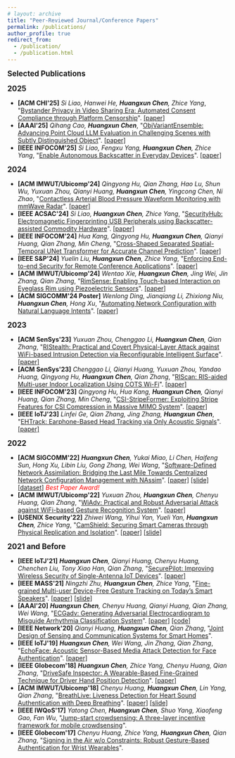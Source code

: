 ```yaml
---
# layout: archive
title: "Peer-Reviewed Journal/Conference Papers"
permalink: /publications/
author_profile: true
redirect_from:
  - /publication/
  - /publication.html
---
```


<!-- {% if author.googlescholar %}
  You can also find my articles on <u><a href="{{author.googlescholar}}">my Google Scholar profile</a>.</u>
{% endif %}

{% include base_path %}

{% for post in site.publications reversed %}
  {% include archive-single.html %}
{% endfor %} -->

<big>**Selected Publications**</big>

<big>**2025**</big>

- **[ACM CHI'25]** _Si Liao, Hanwei He, **Huangxun Chen**, Zhice Yang_, "[Bystander Privacy in Video Sharing Era: Automated Consent Compliance through Platform Censorship]()". [[paper]](https://amyworkspace.github.io/hxchen/files/chi25-selfflag.pdf)
- **[AAAI'25]** _Qihang Cao, **Huangxun Chen**_, "[ObjVariantEnsemble: Advancing Point Cloud LLM Evaluation in Challenging Scenes with Subtly Distinguished Object](https://arxiv.org/abs/2412.14837)". [[paper]](https://amyworkspace.github.io/hxchen/files/aaai25-ove.pdf)
- **[IEEE INFOCOM'25]** _Si Liao, Fengxu Yang, **Huangxun Chen**, Zhice Yang_, "[Enable Autonomous Backscatter in Everyday Devices](https://infocom2025.ieee-infocom.org/program/accepted-paper-list-main-conference)". [[paper]](https://amyworkspace.github.io/hxchen/files/infocom25_emscatter.pdf)

<big>**2024**</big>

- **[ACM IMWUT/Ubicomp'24]** _Qingyong Hu, Qian Zhang, Hao Lu, Shun Wu, Yuxuan Zhou, Qianyi Huang, **Huangxun Chen**, Yingcong Chen, Ni Zhao_, "[Contactless Arterial Blood Pressure Waveform Monitoring with mmWave Radar](https://dl.acm.org/doi/10.1145/3699781)". [[paper]](https://amyworkspace.github.io/hxchen/files/ubicomp24-wavebp.pdf)
- **[IEEE ACSAC'24]** _Si Liao, **Huangxun Chen**, Zhice Yang_, "[SecurityHub: Electromagnetic Fingerprinting USB Peripherals using Backscatter-assisted Commodity Hardware](https://www.openconf.org/acsac2024/modules/request.php?module=oc_program&action=program.php&p=program)". [[paper]](https://amyworkspace.github.io/hxchen/files/acsac24-securityhub.pdf)
- **[IEEE INFOCOM'24]** _Hua Kang, Qingyong Hu, **Huangxun Chen**, Qianyi Huang, Qian Zhang, Min Cheng_, "[Cross-Shaped Separated Spatial-Temporal UNet Transformer for Accurate Channel Prediction](https://infocom2024.ieee-infocom.org/program/accepted-paper-list-main-conference)". [[paper]](https://amyworkspace.github.io/hxchen/files/infocom24-cs3tunet.pdf)
- **[IEEE S&P'24]** _Yuelin Liu, **Huangxun Chen**, Zhice Yang_, "[Enforcing End-to-end Security for Remote Conference Applications](https://www.computer.org/csdl/proceedings-article/sp/2024/313000a202/1WPcYvAYYaA)". [[paper]](https://amyworkspace.github.io/hxchen/files/sp24-mTunnel.pdf)
- **[ACM IMWUT/Ubicomp'24]** _Wentao Xie, **Huangxun Chen**, Jing Wei, Jin Zhang, Qian Zhang_, "[RimSense: Enabling Touch-based Interaction on Eyeglass Rim using Piezoelectric Sensors](https://dl.acm.org/doi/10.1145/3631456)". [[paper]](https://amyworkspace.github.io/hxchen/files/ubicomp24-rimsense.pdf)
- **[ACM SIGCOMM'24 Poster]** _Wenlong Ding, Jianqiang Li, Zhixiong Niu, **Huangxun Chen**, Hong Xu_, "[Automating Network Configuration with Natural Language Intents](https://dl.acm.org/doi/10.1145/3672202.3673721)". [[paper]](https://amyworkspace.github.io/hxchen/files/sigcomm24poster-etna.pdf)

<big>**2023**</big>

- **[ACM SenSys'23]** _Yuxuan Zhou, Chenggao Li, **Huangxun Chen**, Qian Zhang_, "[RIStealth: Practical and Covert Physical-Layer Attack against WiFi-based Intrusion Detection via Reconfigurable Intelligent Surface](https://sensys.acm.org/2023/program/)". [[paper]](https://amyworkspace.github.io/hxchen/files/sensys23-ristealth.pdf)
- **[ACM SenSys'23]** _Chenggao Li, Qianyi Huang, Yuxuan Zhou, Yandao Huang, Qingyong Hu, **Huangxun Chen**, Qian Zhang_, "[RIScan: RIS-aided Multi-user Indoor Localization Using COTS Wi-Fi](https://sensys.acm.org/2023/program/)". [[paper]](https://amyworkspace.github.io/hxchen/files/sensys23-riscan.pdf)
- **[IEEE INFOCOM'23]** _Qingyong Hu, Hua Kang, **Huangxun Chen**, Qianyi Huang, Qian Zhang, Min Cheng_, "[CSI-StripeFormer: Exploiting Stripe Features for CSI Compression in Massive MIMO System](https://infocom.info/day/3/track/Track%20B)". [[paper]](https://amyworkspace.github.io/hxchen/files/infocom23-csistripeformer.pdf)
- **[IEEE IoTJ'23]** _Linfei Ge, Qian Zhang, Jing Zhang, **Huangxun Chen**_, "[EHTrack: Earphone-Based Head Tracking via Only Acoustic Signals](https://ieeexplore.ieee.org/abstract/document/10192901)". [[paper]](https://amyworkspace.github.io/hxchen/files/iotj23-ehtrack.pdf)

<big>**2022**</big>

- **[ACM SIGCOMM'22]** _**Huangxun Chen**, Yukai Miao, Li Chen, Haifeng Sun, Hong Xu, Libin Liu, Gong Zhang, Wei Wang_, "[Software-Defined Network Assimilation: Bridging the Last Mile Towards Centralized Network Configuration Management with NAssim](https://dl.acm.org/doi/10.1145/3544216.3544244)". [[paper]](https://amyworkspace.github.io/hxchen/files/sigcomm22-nassim.pdf) [[slide]](https://amyworkspace.github.io/hxchen/files/sigcomm22-nassim-slide.pdf) [[dataset]](https://github.com/AmyWorkspace/nassim) _<font color=red>Best Paper Award!</font>_
- **[ACM IMWUT/Ubicomp'22]** _Yuxuan Zhou, **Huangxun Chen**, Chenyu Huang, Qian Zhang_, "[WiAdv: Practical and Robust Adversarial Attack against WiFi-based Gesture Recognition System](https://dl.acm.org/doi/abs/10.1145/3534618)". [[paper]](https://amyworkspace.github.io/hxchen/files/ubicomp22-wiadv.pdf)
- **[USENIX Security'22]** _Zhiwei Wang, Yihui Yan, Yueli Yan, **Huangxun Chen**, Zhice Yang_, "[CamShield: Securing Smart Cameras through Physical Replication and
  Isolation](https://www.usenix.org/conference/usenixsecurity22/presentation/wang-zhiwei)". [[paper]](https://www.yangzhice.com/docforweb/CamShield/CamShield_Security.pdf) [[slide]](https://www.usenix.org/system/files/sec22_slides-wang_zhiwei.pdf)

<big>**2021 and Before**</big>

- **[IEEE IoTJ'21]** _**Huangxun Chen**, Qianyi Huang, Chenyu Huang, Chenchen Liu, Tony Xiao Han, Qian Zhang_, "[SecurePilot: Improving Wireless Security of Single-Antenna IoT Devices](https://ieeexplore.ieee.org/document/9427993/)". [[paper]](https://amyworkspace.github.io/hxchen/files/iotj21-securepilot.pdf)
- **[IEEE MASS'21]** _Ningzhi Zhu, **Huangxun Chen**, Zhice Yang_, "[Fine-grained Multi-user Device-Free Gesture Tracking on Today’s Smart Speakers](https://ieeexplore.ieee.org/document/9637756)". [[paper]](https://amyworkspace.github.io/hxchen/files/mass2021-sparsetrack.pdf) [[slide]](https://amyworkspace.github.io/hxchen/files/mass2021-sparsetrack-slide.pdf)
- **[AAAI'20]** _**Huangxun Chen**, Chenyu Huang, Qianyi Huang, Qian Zhang, Wei Wang_, "[ECGadv: Generating Adversarial Electrocardiogram to Misguide Arrhythmia Classification System](https://ojs.aaai.org/index.php/AAAI/article/view/5748/5604)". [[paper]](https://amyworkspace.github.io/hxchen/files/aaai2020-ecgadv.pdf) [[code]](https://github.com/codespace123/ECGadv)
- **[IEEE Network'20]** _Qianyi Huang, **Huangxun Chen**, Qian Zhang_, "[Joint Design of Sensing and Communication Systems for Smart Homes](https://ieeexplore.ieee.org/document/9143269)".
- **[IEEE IoTJ'19]** _**Huangxun Chen**, Wei Wang, Jin Zhang, Qian Zhang_, "[EchoFace: Acoustic Sensor-Based Media Attack Detection for Face Authentication](https://ieeexplore.ieee.org/document/8932608/)". [[paper]](https://amyworkspace.github.io/hxchen/files/iotj19-echoface.pdf)
- **[IEEE Globecom'18]** _**Huangxun Chen**, Zhice Yang, Chenyu Huang, Qian Zhang_, "[DriveSafe Inspector: A Wearable-Based Fine-Grained Technique for Driver Hand Position Detection](https://ieeexplore.ieee.org/document/8647653)". [[paper]](https://amyworkspace.github.io/hxchen/files/globecom2018-drivesafe.pdf)
- **[ACM IMWUT/Ubicomp'18]** _Chenyu Huang, **Huangxun Chen**, Lin Yang, Qian Zhang_, "[BreathLive: Liveness Detection for Heart Sound Authentication with Deep Breathing](https://dl.acm.org/doi/10.1145/3191744)". [[paper]](https://amyworkspace.github.io/hxchen/files/ubicomp18-breathlive.pdf) [[slide]](https://amyworkspace.github.io/hxchen/files/ubicomp18-breathlive-slide.pdf)
- **[IEEE IWQoS'17]** _Yatong Chen, **Huangxun Chen**, Shuo Yang, Xiaofeng Gao, Fan Wu_, "[Jump-start crowdsensing: A three-layer incentive framework for mobile crowdsensing](https://ieeexplore.ieee.org/document/7969168)".
- **[IEEE Globecom'17]** _Chenyu Huang, Zhice Yang, **Huangxun Chen**, Qian Zhang_, "[Signing in the Air w/o Constraints: Robust Gesture-Based Authentication for Wrist Wearables](http://ieeexplore.ieee.org/document/8253995/)".
